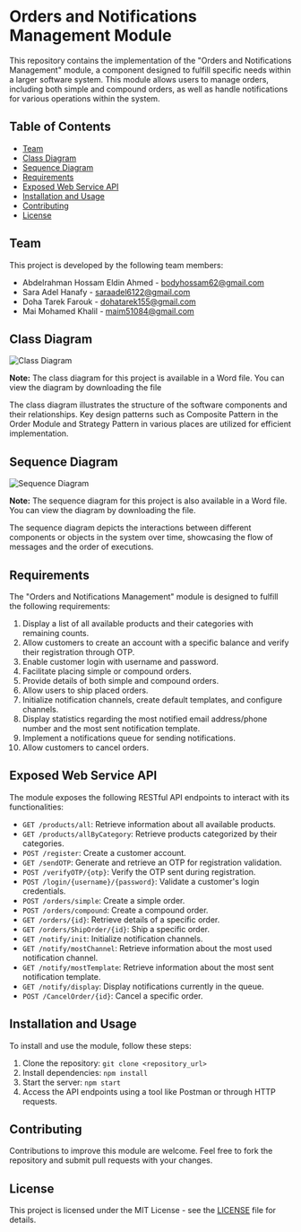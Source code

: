 # Orders and Notifications Management Module

This repository contains the implementation of the "Orders and Notifications Management" module, a component designed to fulfill specific needs within a larger software system. This module allows users to manage orders, including both simple and compound orders, as well as handle notifications for various operations within the system.

## Table of Contents

- [Team](#team)
- [Class Diagram](#class-diagram)
- [Sequence Diagram](#sequence-diagram)
- [Requirements](#requirements)
- [Exposed Web Service API](#exposed-web-service-api)
- [Installation and Usage](#installation-and-usage)
- [Contributing](#contributing)
- [License](#license)

## Team

This project is developed by the following team members:

- Abdelrahman Hossam Eldin Ahmed - [bodyhossam62@gmail.com](mailto:bodyhossam62@gmail.com)
- Sara Adel Hanafy - [saraadel6122@gmail.com](mailto:saraadel6122@gmail.com)
- Doha Tarek Farouk - [dohatarek155@gmail.com](mailto:dohatarek155@gmail.com)
- Mai Mohamed Khalil - [maim51084@gmail.com](mailto:maim51084@gmail.com)

## Class Diagram

![Class Diagram](link-to-your-class-diagram-image)

**Note:**
The class diagram for this project is available in a Word file. You can view the diagram by downloading the file 

The class diagram illustrates the structure of the software components and their relationships. Key design patterns such as Composite Pattern in the Order Module and Strategy Pattern in various places are utilized for efficient implementation.


## Sequence Diagram

![Sequence Diagram](link-to-your-sequence-diagram-image)

**Note:**
The sequence diagram for this project is also available in a Word file. You can view the diagram by downloading the file.


The sequence diagram depicts the interactions between different components or objects in the system over time, showcasing the flow of messages and the order of executions.

## Requirements

The "Orders and Notifications Management" module is designed to fulfill the following requirements:

1. Display a list of all available products and their categories with remaining counts.
2. Allow customers to create an account with a specific balance and verify their registration through OTP.
3. Enable customer login with username and password.
4. Facilitate placing simple or compound orders.
5. Provide details of both simple and compound orders.
6. Allow users to ship placed orders.
7. Initialize notification channels, create default templates, and configure channels.
8. Display statistics regarding the most notified email address/phone number and the most sent notification template.
9. Implement a notifications queue for sending notifications.
10. Allow customers to cancel orders.

## Exposed Web Service API

The module exposes the following RESTful API endpoints to interact with its functionalities:

- `GET /products/all`: Retrieve information about all available products.
- `GET /products/allByCategory`: Retrieve products categorized by their categories.
- `POST /register`: Create a customer account.
- `GET /sendOTP`: Generate and retrieve an OTP for registration validation.
- `POST /verifyOTP/{otp}`: Verify the OTP sent during registration.
- `POST /login/{username}/{password}`: Validate a customer's login credentials.
- `POST /orders/simple`: Create a simple order.
- `POST /orders/compound`: Create a compound order.
- `GET /orders/{id}`: Retrieve details of a specific order.
- `GET /orders/ShipOrder/{id}`: Ship a specific order.
- `GET /notify/init`: Initialize notification channels.
- `GET /notify/mostChannel`: Retrieve information about the most used notification channel.
- `GET /notify/mostTemplate`: Retrieve information about the most sent notification template.
- `GET /notify/display`: Display notifications currently in the queue.
- `POST /CancelOrder/{id}`: Cancel a specific order.

## Installation and Usage

To install and use the module, follow these steps:

1. Clone the repository: `git clone <repository_url>`
2. Install dependencies: `npm install`
3. Start the server: `npm start`
4. Access the API endpoints using a tool like Postman or through HTTP requests.

## Contributing

Contributions to improve this module are welcome. Feel free to fork the repository and submit pull requests with your changes.

## License

This project is licensed under the MIT License - see the [LICENSE](LICENSE) file for details.
